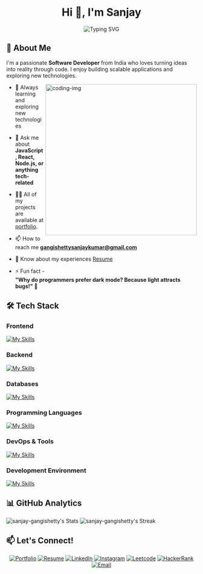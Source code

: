 <h1 align="center">Hi 👋, I'm Sanjay</h1>
<div align="center">
  <img src="https://readme-typing-svg.herokuapp.com?font=Fira+Code&size=30&duration=3000&pause=1000&color=36BCF7&center=true&vCenter=true&width=600&lines=Software+Development+Engineer;Full+Stack+Engineer;Problem+Solver;Open+Source+Enthusiast" alt="Typing SVG" />
</div>

## 🚀 About Me

I'm a passionate **Software Developer** from India who loves turning ideas into reality through code. I enjoy building scalable applications and exploring new technologies.

<img align="right" alt="coding-img" width="400" src="https://camo.githubusercontent.com/19db51af5f90f1b152bc0b9078f5fe97053955be5074f03f17019c70345bdcdb/68747470733a2f2f6d69726f2e6d656469756d2e636f6d2f6d61782f313336302f302a37513379765349765f7430696f4a2d5a2e676966">

- 🌱 Always learning and exploring new technologies

- 💬 Ask me about **JavaScript, React, Node.js, or anything tech-related** 

- 👨‍💻 All of my projects are available at [portfolio](https://sanjay-gangishetty.github.io/portfolio/).

- 📫 How to reach me **gangishettysanjaykumar@gmail.com**

- 📄 Know about my experiences [Resume](https://sanjay-gangishetty.github.io/portfolio/resume.html)

- ⚡ Fun fact - <br>**"Why do programmers prefer dark mode? Because light attracts bugs!" 🐞**

## 🛠️ Tech Stack

### Frontend
[![My Skills](https://skillicons.dev/icons?i=html,css,js,react,vite,remix,jquery,bootstrap,tailwindcss)](https://skillicons.dev)

### Backend
[![My Skills](https://skillicons.dev/icons?i=nodejs,express,php,flask,py,graphql)](https://skillicons.dev)

### Databases
[![My Skills](https://skillicons.dev/icons?i=mysql,mongodb,sqlite,prisma)](https://skillicons.dev)

### Programming Languages
[![My Skills](https://skillicons.dev/icons?i=js,py,java,c,cpp,php)](https://skillicons.dev)

### DevOps & Tools
[![My Skills](https://skillicons.dev/icons?i=aws,docker,linux,git,github,githubactions,cloudflare,prometheus,grafana)](https://skillicons.dev)

### Development Environment
[![My Skills](https://skillicons.dev/icons?i=vscode,eclipse,sublime,vim,bash,postman,ubuntu,md)](https://skillicons.dev)

## 📊 GitHub Analytics
![sanjay-gangishetty's Stats](https://github-readme-stats.vercel.app/api?username=sanjay-gangishetty&show_icons=true&theme=tokyonight&include_all_commits=true&count_private=true&hide_border=true)
![sanjay-gangishetty's Streak](https://github-readme-streak-stats.herokuapp.com/?user=sanjay-gangishetty&theme=tokyonight&hide_border=true)


## 📫 Let's Connect!

<div align="center">
  
[![Portfolio](https://img.shields.io/badge/Portfolio-FF5722?style=for-the-badge&logo=todoist&logoColor=white)](https://sanjay-gangishetty.github.io/portfolio/)
[![Resume](https://img.shields.io/badge/Resume-4285F4?style=for-the-badge&logo=google-drive&logoColor=white)](https://sanjay-gangishetty.github.io/portfolio/resume.html)
[![LinkedIn](https://img.shields.io/badge/LinkedIn-0077B5?style=for-the-badge&logo=linkedin&logoColor=white)](https://linkedin.com/in/sanjay-gangishetty)
[![Instagram](https://img.shields.io/badge/Instagram-E4405F?style=for-the-badge&logo=instagram&logoColor=white)](https://instagram.com/imsanjay.x)
[![Leetcode](https://img.shields.io/badge/Leetcode-FFA116?style=for-the-badge&logo=leetcode&logoColor=white)](https://leetcode.com/u/)
[![HackerRank](https://img.shields.io/badge/HackerRank-2EC866?style=for-the-badge&logo=hackerrank&logoColor=white)](https://www.hackerrank.com/sanjay_sk_kumar1)
[![Email](https://img.shields.io/badge/Email-D14836?style=for-the-badge&logo=gmail&logoColor=white)](mailto:gangishettysanjaykumar@gmail.com)

</div>
